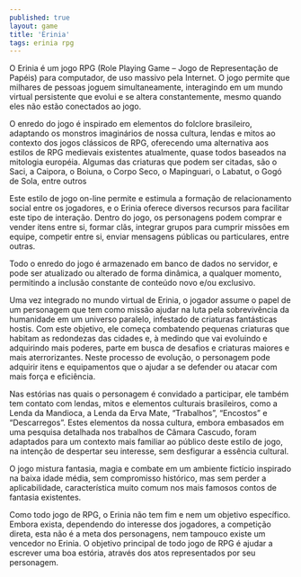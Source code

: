 ```yaml
---
published: true
layout: game
title: 'Erinia'
tags: erinia rpg
---
```

O Erinia &eacute; um jogo RPG (Role Playing Game &ndash; Jogo de Representa&ccedil;&atilde;o de Pap&eacute;is) para computador, de uso massivo pela Internet. O jogo permite que milhares de pessoas joguem simultaneamente, interagindo em um mundo virtual persistente que evolui e se altera constantemente, mesmo quando eles n&atilde;o est&atilde;o conectados ao jogo.




O enredo do jogo &eacute; inspirado em elementos do folclore brasileiro, adaptando os monstros imagin&aacute;rios de nossa cultura, lendas e mitos ao contexto dos jogos cl&aacute;ssicos de RPG, oferecendo uma alternativa aos estilos de RPG medievais existentes atualmente, quase todos baseados na mitologia europ&eacute;ia. Algumas das criaturas que podem ser citadas, s&atilde;o o Saci, a Caipora, o Boiuna, o Corpo Seco, o Mapinguari, o Labatut, o Gog&oacute; de Sola, entre outros




Este estilo de jogo on-line permite e estimula a forma&ccedil;&atilde;o de relacionamento social entre os jogadores, e o Erinia oferece diversos recursos para facilitar este tipo de intera&ccedil;&atilde;o. Dentro do jogo, os personagens podem comprar e vender itens entre si, formar cl&atilde;s, integrar grupos para cumprir miss&otilde;es em equipe, competir entre si, enviar mensagens p&uacute;blicas ou particulares, entre outras.

Todo o enredo do jogo &eacute; armazenado em banco de dados no servidor, e pode ser atualizado ou alterado de forma din&acirc;mica, a qualquer momento, permitindo a inclus&atilde;o constante de conte&uacute;do novo e/ou exclusivo.




Uma vez integrado no mundo virtual de Erinia, o jogador assume o papel de um personagem que tem como miss&atilde;o ajudar na luta pela sobreviv&ecirc;ncia da humanidade em um universo paralelo, infestado de criaturas fant&aacute;sticas hostis. Com este objetivo, ele come&ccedil;a combatendo pequenas criaturas que habitam as redondezas das cidades e, &agrave; medindo que vai evoluindo e adquirindo mais poderes, parte em busca de desafios e criaturas maiores e mais aterrorizantes. Neste processo de evolu&ccedil;&atilde;o, o personagem pode adquirir itens e equipamentos que o ajudar a se defender ou atacar com mais for&ccedil;a e efici&ecirc;ncia.

Nas est&oacute;rias nas quais o personagem &eacute; convidado a participar, ele tamb&eacute;m tem contato com lendas, mitos e elementos culturais brasileiros, como a Lenda da Mandioca, a Lenda da Erva Mate, &ldquo;Trabalhos&rdquo;, &ldquo;Encostos&rdquo; e &ldquo;Descarregos&rdquo;. Estes elementos da nossa cultura, embora embasados em uma pesquisa detalhada nos trabalhos de C&acirc;mara Cascudo, foram adaptados para um contexto mais familiar ao p&uacute;blico deste estilo de jogo, na inten&ccedil;&atilde;o de despertar seu interesse, sem desfigurar a ess&ecirc;ncia cultural.




O jogo mistura fantasia, magia e combate em um ambiente fict&iacute;cio inspirado na baixa idade m&eacute;dia, sem compromisso hist&oacute;rico, mas sem perder a aplicabilidade, caracter&iacute;stica muito comum nos mais famosos contos de fantasia existentes.

Como todo jogo de RPG, o Erinia n&atilde;o tem fim e nem um objetivo espec&iacute;fico. Embora exista, dependendo do interesse dos jogadores, a competi&ccedil;&atilde;o direta, esta n&atilde;o &eacute; a meta dos personagens, nem tampouco existe um vencedor no Erinia. O objetivo principal de todo jogo de RPG &eacute; ajudar a escrever uma boa est&oacute;ria, atrav&eacute;s dos atos representados por seu personagem.
